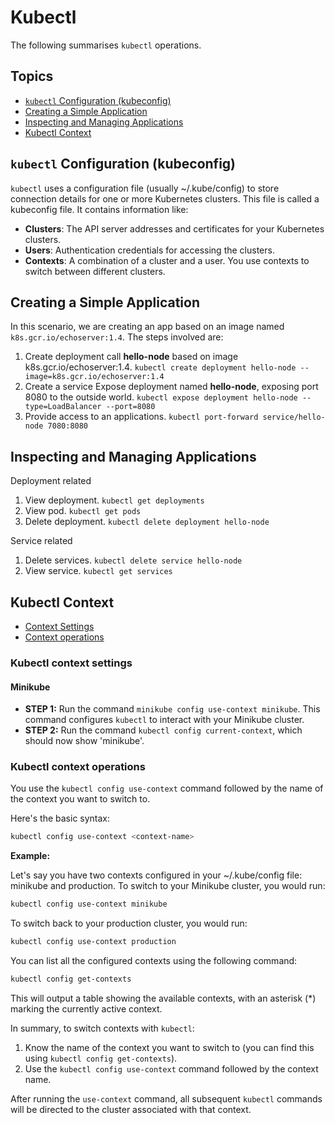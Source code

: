 # Kubectl

The following summarises `kubectl` operations.

## Topics

* [`kubectl` Configuration (kubeconfig)](#kubectl-configuration-kubeconfig)
* [Creating a Simple Application](#creating-a-simple-application)
* [Inspecting and Managing Applications](#inspecting-and-managing-applications)
* [Kubectl Context](#kubectl-context)

## `kubectl` Configuration (kubeconfig)

`kubectl` uses a configuration file (usually ~/.kube/config) to store connection details for one or more Kubernetes clusters.  This file is called a kubeconfig file.  It contains information like:

* **Clusters**: The API server addresses and certificates for your Kubernetes clusters.
* **Users**: Authentication credentials for accessing the clusters.
* **Contexts**: A combination of a cluster and a user. You use contexts to switch between different clusters.

## Creating a Simple Application

In this scenario, we are creating an app based on an image named `k8s.gcr.io/echoserver:1.4`. The steps involved are:

1. Create deployment call **hello-node** based on image k8s.gcr.io/echoserver:1.4. `kubectl create deployment hello-node --image=k8s.gcr.io/echoserver:1.4`
1. Create a service Expose deployment named **hello-node**, exposing port 8080 to the outside world. `kubectl expose deployment hello-node --type=LoadBalancer --port=8080`
1. Provide access to an applications. `kubectl port-forward service/hello-node 7080:8080`

## Inspecting and Managing Applications

Deployment related

1. View deployment. `kubectl get deployments`
1. View pod. `kubectl get pods`
1. Delete deployment. `kubectl delete deployment hello-node`

Service related

1. Delete services. `kubectl delete service hello-node`
1. View service. `kubectl get services`

## Kubectl Context

* [Context Settings](#kubectl-context-settings)
* [Context operations](#kubectl-context-operations)

### Kubectl context settings

#### Minikube

* **STEP 1:** Run the command `minikube config use-context minikube`. This command configures `kubectl` to interact with your Minikube cluster.
* **STEP 2:** Run the command `kubectl config current-context`, which should now show 'minikube'.

### Kubectl context operations

You use the `kubectl config use-context` command followed by the name of the context you want to switch to.

Here's the basic syntax:

```sh
kubectl config use-context <context-name>
```

**Example:**

Let's say you have two contexts configured in your ~/.kube/config file: minikube and production. To switch to your Minikube cluster, you would run:

```sh
kubectl config use-context minikube
```

To switch back to your production cluster, you would run:

```sh
kubectl config use-context production
```

You can list all the configured contexts using the following command:

```sh
kubectl config get-contexts
```

This will output a table showing the available contexts, with an asterisk (*) marking the currently active context.

In summary, to switch contexts with `kubectl`:

1. Know the name of the context you want to switch to (you can find this using `kubectl config get-contexts`).
1. Use the `kubectl config use-context` command followed by the context name.

After running the `use-context` command, all subsequent `kubectl` commands will be directed to the cluster associated with that context.
